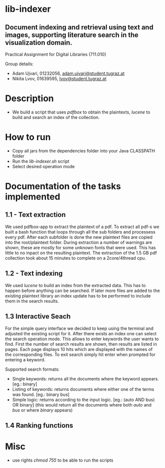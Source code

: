 # lib-indexer
## Document indexing and retrieval using text and images, supporting literature search in the visualization domain.

Practical Assignment for Digital Libraries (711.010)

Group details:
- Adam Ujvari, 01232056, adam.ujvari@student.tugraz.at
- Nikita Lvov, 01639595, lvov@student.tugraz.at

# Description
- We build a script that uses _pdfbox_ to obtain the plaintexts, _lucene_ to build and search an index of the collection. 

# How to run
- Copy all jars from the dependencies folder into your Java CLASSPATH folder
- Run the _lib-indexer.sh_ script
- Select desired operation mode

# Documentation of the tasks implemented
## 1.1 - Text extraction
We used pdfbox-app to extract the plaintext of a pdf. To extract all pdf-s we built a bash function that loops through all the sub folders and processess every pdf. After each subfolder is done the new plaintext files are copied into the root/plaintext folder.
During extraction a number of warnings are shown, these are mostly for some unknown fonts that were used. This has little to no inpact on the resulting plaintext. 
The extraction of the 1.5 GB pdf collection took about 15 minutes to complete on a 2core/4thread cpu.

## 1.2 - Text indexing
We used _lucene_ to build an index from the extracted data. This has to happen before anything can be searched. If later more files are added to the existing plaintext library an index update has to be performed to include them in the search results.

## 1.3 Interactive Seach
For the simple query interface we decided to keep using the terminal and adjusted the existing script for it. After there exists an index one can select the search operation mode. This allows to enter keywords the user wants to find.
First the number of search results are shown, then results are listed in pages. Each page displays 10 hits which are displayed with the names of the corresponding files. 
To exit search simply hit enter when prompted for entering a keyword.

Supported search formats:
- Single keywords: returns all the documents where the keyword appears. [eg.: binary]
- Listing of keywords: returns documents where either one of the terms was found. [eg.: binary bus]
- Simple logic: returns according to the input logic. [eg.: (auto AND bus) OR binary]
  (this would return all the documents where both _auto_ and _bus_ or where _binary_ appears)

## 1.4 Ranking functions


# Misc
- use rights _chmod 755_ to be able to run the scripts

